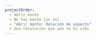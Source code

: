 ```yaml
---
projectOrder:
  - Abrir monte
  - No hay monte sin sol
  - "Abrir monte: Relación de aspecto"
  - Una revolución que aún no ha sido
---
```

